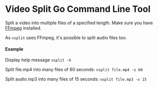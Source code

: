 # Video Split Go Command Line Tool

Split a video into multiple files of a specified length. Make sure you have [FFmpeg](https://www.ffmpeg.org/download.html) installed.

As `vsplit` uses FFmpeg, it's possible to split audio files too.

#### Example

Display help message `vsplit -h`

Split file.mp4 into many files of 60 seconds: `vsplit file.mp4 -s 60`

Split audio.mp3 into many files of 15 seconds: `vsplit file.mp3 -s 15`